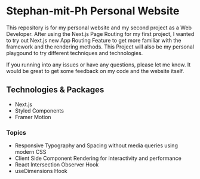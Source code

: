 # Stephan-mit-Ph Personal Website

This repository is for my personal website and my second project as a Web Developer.
After using the Next.js Page Routing for my first project, I wanted to try out Next.js new App Routing Feature to get more familiar with the framework and the rendering methods. This Project will also be my personal playgound to try different techniques and technologies.

If you running into any issues or have any questions, please let me know. It would be great to get some feedback on my code and the website itself.

## Technologies & Packages

- Next.js
- Styled Components
- Framer Motion

### Topics

- Responsive Typography and Spacing without media queries using modern CSS
- Client Side Component Rendering for interactivity and performance
- React Intersection Observer Hook
- useDimensions Hook
